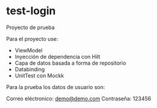 # test-login

Proyecto de prueba 


Para el proyecto use:


- ViewModel
- Inyección de dependencia con Hilt
- Capa de datos basada a forma de repositorio
- Databinding
- UnitTest con Mockk

Para la prueba los datos de usuario son:

Correo eléctronico: demo@demo.com
Contraseña: 123456
